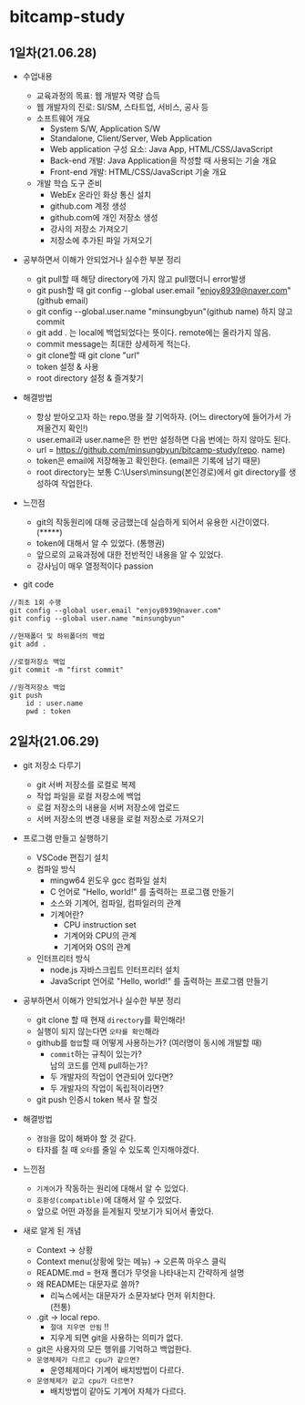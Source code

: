 # bitcamp-study

## 1일차(21.06.28)

- 수업내용
	- 교육과정의 목표: 웹 개발자 역량 습득
	- 웹 개발자의 진로: SI/SM, 스타트업, 서비스, 공사 등
	- 소프트웨어 개요
		- System S/W, Application S/W
		- Standalone, Client/Server, Web Application
		- Web application 구성 요소: Java App, HTML/CSS/JavaScript
		- Back-end 개발: Java Application을 작성할 때 사용되는 기술 개요
		- Front-end 개발: HTML/CSS/JavaScript 기술 개요
	- 개발 학습 도구 준비
		- WebEx 온라인 화상 통신 설치
		- github.com 계정 생성
		- github.com에 개인 저장소 생성
		- 강사의 저장소 가져오기
		- 저장소에 추가된 파일 가져오기


- 공부하면서 이해가 안되었거나 실수한 부분 정리
	- git pull할 때 해당 directory에 가지 않고 pull했더니 error발생
	- git push할 때 git config --global user.email "enjoy8939@naver.com" (github email)
	- git config --global.user.name "minsungbyun"(github name) 하지 않고 commit
	- git add . 는 local에 백업되었다는 뜻이다. remote에는 올라가지 않음.
	- commit message는 최대한 상세하게 적는다.
	- git clone할 때 git clone "url"  
	- token 설정 & 사용
	- root directory 설정 & 즐겨찾기 

- 해결방법
	- 항상 받아오고자 하는 repo.명을 잘 기억하자. (어느 directory에 들어가서 가져올건지 확인!)
	- user.email과 user.name은 한 번만 설정하면 다음 번에는 하지 않아도 된다.
	- url = https://github.com/minsungbyun/bitcamp-study(repo. name)
	- token은 email에 저장해놓고 확인한다. (email은 기록에 남기 때문)
	- root directory는 보통 C:\Users\minsung(본인경로)에서 git directory를 생성하여 작업한다.

- 느낀점
	- git의 작동원리에 대해 궁금했는데 실습하게 되어서 유용한 시간이였다. (*****)
	- token에 대해서 알 수 있었다. (통행권)
	- 앞으로의 교육과정에 대한 전반적인 내용을 알 수 있었다.
	- 강사님이 매우 열정적이다 passion
	
- git code

```
//최초 1회 수행
git config --global user.email "enjoy8939@naver.com"
git config --global user.name "minsungbyun"

//현재폴더 및 하위폴더의 백업
git add .

//로컬저장소 백업
git commit -m "first commit"

//원격저장소 백업
git push
	id : user.name
	pwd : token
```	

## 2일차(21.06.29)
		
- git 저장소 다루기
	- git 서버 저장소를 로컬로 복제
	- 작업 파일을 로컬 저장소에 백업
	- 로컬 저장소의 내용을 서버 저장소에 업로드
	- 서버 저장소의 변경 내용을 로컬 저장소로 가져오기

- 프로그램 만들고 실행하기
	- VSCode 편집기 설치
	- 컴파일 방식
		- mingw64 윈도우 gcc 컴파일 설치
		- C 언어로 "Hello, world!" 를 출력하는 프로그램 만들기 
		- 소스와 기계어, 컴파일, 컴파일러의 관계
		- 기계어란? 
			- CPU instruction set
			- 기계어와 CPU의 관계
			- 기계어와 OS의 관계
	- 인터프리터 방식
		- node.js 자바스크립트 인터프리터 설치
		- JavaScript 언어로 "Hello, world!" 를 출력하는 프로그램 만들기
	
- 공부하면서 이해가 안되었거나 실수한 부분 정리
	- git clone 할 때 현재 `directory`를 확인해라!
	- 실행이 되지 않는다면 `오타를 확인`해라
	- github를 `협업`할 때 어떻게 사용하는가? (여러명이 동시에 개발할 때)
		- `commit`하는 규칙이 있는가? <br>남의 코드를 언제 pull하는가?
		- 두 개발자의 작업이 연관되어 있다면?
		- 두 개발자의 작업이 독립적이라면?
	- git push 인증시 token 복사 잘 할것

- 해결방법
	- `경험`을 많이 해봐야 할 것 같다.
	- 타자를 칠 때 `오타`를 줄일 수 있도록 인지해야겠다.
	

- 느낀점
	- `기계어`가 작동하는 원리에 대해서 알 수 있었다.
	- `호환성(compatible)`에 대해서 알 수 있었다.
	- 앞으로 어떤 과정을 듣게될지 맛보기가 되어서 좋았다.

- 새로 알게 된 개념
	- Context -> 상황
	- Context menu(상황에 맞는 메뉴) -> 오른쪽 마우스 클릭
	- README.md = 현재 폴더가 무엇을 나타내는지 간략하게 설명
	- 왜 README는 대문자로 쓸까?
		- 리눅스에서는 대문자가 소문자보다 먼저 위치한다.<br>(전통)
	- .git -> local repo. 
		- `절대 지우면 안됨` !!
		- 지우게 되면 git을 사용하는 의미가 없다.
	- git은 사용자의 모든 행위를 기억하고 백업한다.
	- `운영체제가 다르고 cpu가 같으면?`
		- 운영체제마다 기계어 배치방법이 다르다.
	- `운영체제가 같고 cpu가 다르면?`
		- 배치방법이 같아도 기계어 자체가 다르다.
	

	 